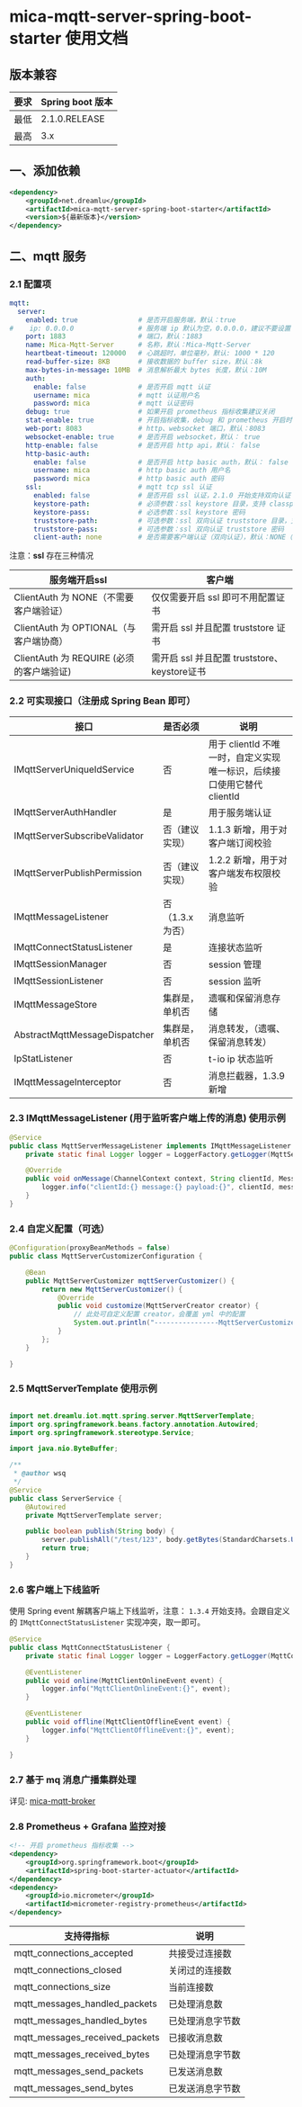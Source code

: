 # mica-mqtt-server-spring-boot-starter 使用文档

## 版本兼容
| 要求  | Spring boot 版本 |
|-----|----------------|
| 最低  | 2.1.0.RELEASE  |
| 最高  | 3.x            |

## 一、添加依赖

```xml
<dependency>
    <groupId>net.dreamlu</groupId>
    <artifactId>mica-mqtt-server-spring-boot-starter</artifactId>
    <version>${最新版本}</version>
</dependency>
```

## 二、mqtt 服务

### 2.1 配置项

```yaml
mqtt:
  server:
    enabled: true               # 是否开启服务端，默认：true
#    ip: 0.0.0.0                # 服务端 ip 默认为空，0.0.0.0，建议不要设置
    port: 1883                  # 端口，默认：1883
    name: Mica-Mqtt-Server      # 名称，默认：Mica-Mqtt-Server
    heartbeat-timeout: 120000   # 心跳超时，单位毫秒，默认: 1000 * 120
    read-buffer-size: 8KB       # 接收数据的 buffer size，默认：8k
    max-bytes-in-message: 10MB  # 消息解析最大 bytes 长度，默认：10M
    auth:
      enable: false             # 是否开启 mqtt 认证
      username: mica            # mqtt 认证用户名
      password: mica            # mqtt 认证密码
    debug: true                 # 如果开启 prometheus 指标收集建议关闭
    stat-enable: true           # 开启指标收集，debug 和 prometheus 开启时需要打开，默认开启，关闭节省内存
    web-port: 8083              # http、websocket 端口，默认：8083
    websocket-enable: true      # 是否开启 websocket，默认： true
    http-enable: false          # 是否开启 http api，默认： false
    http-basic-auth:
      enable: false             # 是否开启 http basic auth，默认： false
      username: mica            # http basic auth 用户名
      password: mica            # http basic auth 密码
    ssl:                        # mqtt tcp ssl 认证
      enabled: false            # 是否开启 ssl 认证，2.1.0 开始支持双向认证
      keystore-path:            # 必须参数：ssl keystore 目录，支持 classpath:/ 路径。
      keystore-pass:            # 必选参数：ssl keystore 密码
      truststore-path:          # 可选参数：ssl 双向认证 truststore 目录，支持 classpath:/ 路径。
      truststore-pass:          # 可选参数：ssl 双向认证 truststore 密码
      client-auth: none         # 是否需要客户端认证（双向认证），默认：NONE（不需要）
```

注意：**ssl** 存在三种情况

| 服务端开启ssl                            | 客户端                                        |
| ---------------------------------------- | --------------------------------------------- |
| ClientAuth 为 NONE（不需要客户端验证）   | 仅仅需要开启 ssl 即可不用配置证书             |
| ClientAuth 为 OPTIONAL（与客户端协商）   | 需开启 ssl 并且配置 truststore 证书           |
| ClientAuth 为 REQUIRE (必须的客户端验证) | 需开启 ssl 并且配置 truststore、 keystore证书 |

### 2.2 可实现接口（注册成 Spring Bean 即可）

| 接口                            | 是否必须       | 说明                                            |
|-------------------------------|------------|-----------------------------------------------|
| IMqttServerUniqueIdService    | 否          | 用于 clientId 不唯一时，自定义实现唯一标识，后续接口使用它替代 clientId |
| IMqttServerAuthHandler        | 是          | 用于服务端认证                                       |
| IMqttServerSubscribeValidator | 否（建议实现）    | 1.1.3 新增，用于对客户端订阅校验                           |
| IMqttServerPublishPermission  | 否（建议实现）    | 1.2.2 新增，用于对客户端发布权限校验                         |
| IMqttMessageListener          | 否（1.3.x为否） | 消息监听                                          |
| IMqttConnectStatusListener    | 是          | 连接状态监听                                        |
| IMqttSessionManager           | 否          | session 管理                                    |
| IMqttSessionListener          | 否          | session 监听                                    |
| IMqttMessageStore             | 集群是，单机否    | 遗嘱和保留消息存储                                     |
| AbstractMqttMessageDispatcher | 集群是，单机否    | 消息转发，（遗嘱、保留消息转发）                              |
| IpStatListener                | 否          | t-io ip 状态监听                                  |
| IMqttMessageInterceptor       | 否          | 消息拦截器，1.3.9 新增                                |

### 2.3 IMqttMessageListener (用于监听客户端上传的消息) 使用示例

```java
@Service
public class MqttServerMessageListener implements IMqttMessageListener {
    private static final Logger logger = LoggerFactory.getLogger(MqttServerMessageListener.class);

    @Override
    public void onMessage(ChannelContext context, String clientId, Message message) {
        logger.info("clientId:{} message:{} payload:{}", clientId, message, new String(message.getPayload(), StandardCharsets.UTF_8));
    }
}
```

### 2.4 自定义配置（可选）

```java
@Configuration(proxyBeanMethods = false)
public class MqttServerCustomizerConfiguration {

	@Bean
	public MqttServerCustomizer mqttServerCustomizer() {
		return new MqttServerCustomizer() {
			@Override
			public void customize(MqttServerCreator creator) {
				// 此处可自定义配置 creator，会覆盖 yml 中的配置
				System.out.println("----------------MqttServerCustomizer-----------------");
			}
		};
	}

}
```

### 2.5 MqttServerTemplate 使用示例

```java

import net.dreamlu.iot.mqtt.spring.server.MqttServerTemplate;
import org.springframework.beans.factory.annotation.Autowired;
import org.springframework.stereotype.Service;

import java.nio.ByteBuffer;

/**
 * @author wsq
 */
@Service
public class ServerService {
    @Autowired
    private MqttServerTemplate server;

    public boolean publish(String body) {
        server.publishAll("/test/123", body.getBytes(StandardCharsets.UTF_8));
        return true;
    }
}
```

### 2.6 客户端上下线监听
使用 Spring event 解耦客户端上下线监听，注意： `1.3.4` 开始支持。会跟自定义的 `IMqttConnectStatusListener` 实现冲突，取一即可。

```java
@Service
public class MqttConnectStatusListener {
	private static final Logger logger = LoggerFactory.getLogger(MqttConnectStatusListener.class);

	@EventListener
	public void online(MqttClientOnlineEvent event) {
		logger.info("MqttClientOnlineEvent:{}", event);
	}

	@EventListener
	public void offline(MqttClientOfflineEvent event) {
		logger.info("MqttClientOfflineEvent:{}", event);
	}

}
```

### 2.7 基于 mq 消息广播集群处理

详见: [mica-mqtt-broker](../../mica-mqtt-broker)

### 2.8 Prometheus + Grafana 监控对接
```xml
<!-- 开启 prometheus 指标收集 -->
<dependency>
    <groupId>org.springframework.boot</groupId>
    <artifactId>spring-boot-starter-actuator</artifactId>
</dependency>
<dependency>
    <groupId>io.micrometer</groupId>
    <artifactId>micrometer-registry-prometheus</artifactId>
</dependency>
```

| 支持得指标                     | 说明             |
| ------------------------------ | ---------------- |
| mqtt_connections_accepted      | 共接受过连接数   |
| mqtt_connections_closed        | 关闭过的连接数   |
| mqtt_connections_size          | 当前连接数       |
| mqtt_messages_handled_packets  | 已处理消息数     |
| mqtt_messages_handled_bytes    | 已处理消息字节数  |
| mqtt_messages_received_packets | 已接收消息数      |
| mqtt_messages_received_bytes   | 已处理消息字节数 |
| mqtt_messages_send_packets     | 已发送消息数      |
| mqtt_messages_send_bytes       | 已发送消息字节数  |

